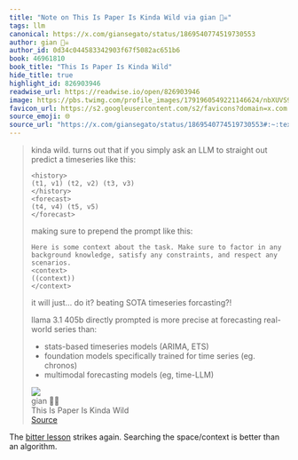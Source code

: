 ```yaml
---
title: "Note on This Is Paper Is Kinda Wild via gian 🏴‍☠️"
tags: llm
canonical: https://x.com/giansegato/status/1869540774519730553
author: gian 🏴‍☠️
author_id: 0d34c044583342903f67f5082ac651b6
book: 46961810
book_title: "This Is Paper Is Kinda Wild"
hide_title: true
highlight_id: 826903946
readwise_url: https://readwise.io/open/826903946
image: https://pbs.twimg.com/profile_images/1791960549221146624/nbXUVS9q.jpg
favicon_url: https://s2.googleusercontent.com/s2/favicons?domain=x.com
source_emoji: 🌐
source_url: "https://x.com/giansegato/status/1869540774519730553#:~:text=kinda%20wild.%20turns,models%20%28eg%2C%20time-LLM%29"
---
```


> kinda wild. turns out that if you simply ask an LLM to straight out predict a timeseries like this:
> 
> ```  
> <history>  
> (t1, v1) (t2, v2) (t3, v3)  
> </history>  
> <forecast>  
> (t4, v4) (t5, v5)  
> </forecast>  
> ```
> 
> making sure to prepend the prompt like this:
> 
> ```  
> Here is some context about the task. Make sure to factor in any background knowledge, satisfy any constraints, and respect any scenarios.  
> <context>  
> ((context))  
> </context>  
> ```
> 
> it will just… do it? beating SOTA timeseries forcasting?!
> 
> llama 3.1 405b directly prompted is more precise at forecasting real-world series than:  
> - stats-based timeseries models (ARIMA, ETS)  
> - foundation models specifically trained for time series (eg. chronos)  
> - multimodal forecasting models (eg, time-LLM)
> <div class="quoteback-footer"><div class="quoteback-avatar"><img class="mini-favicon" src="https://s2.googleusercontent.com/s2/favicons?domain=x.com"></div><div class="quoteback-metadata"><div class="metadata-inner"><span style="display:none">FROM:</span><div aria-label="gian 🏴‍☠️" class="quoteback-author"> gian 🏴‍☠️</div><div aria-label="This Is Paper Is Kinda Wild" class="quoteback-title"> This Is Paper Is Kinda Wild</div></div></div><div class="quoteback-backlink"><a target="_blank" aria-label="go to the full text of this quotation" rel="noopener" href="https://x.com/giansegato/status/1869540774519730553#:~:text=kinda%20wild.%20turns,models%20%28eg%2C%20time-LLM%29" class="quoteback-arrow"> Source</a></div></div>

The [bitter lesson](https://www.joshbeckman.org/notes/786450120) strikes again. Searching the space/context is better than an algorithm.